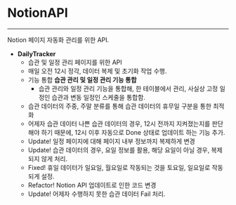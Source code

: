 # NotionAPI
---
Notion 페이지 자동화 관리를 위한 API.

- **DailyTracker**
  - 습관 및 일정 관리 페이지를 위한 API
  - 매일 오전 12시 정각, 데이터 복제 및 초기화 작업 수행.
  - 기능 통합 **습관 관리 및 일정 관리 기능 통합**
    - 습관 관리와 일정 관리 기능을 통합해, 한 테이블에서 관리, 사실상 고정 일정인 습관과 변동 일정인 스케줄을 통합함.
  - 습관 데이터의 주중, 주말 분류를 통해 습관 데이터의 휴무일 구분을 통한 최적화
  - 어제자 습관 데이터 나쁜 습관 데이터의 경우, 12시 전까지 지켜졌는지를 판단해야 하기 때문에, 12시 이후 자동으로 Done 상태로 업데이트 하는 기능 추가.
  - Update! 일정 페이지에 대해 페이지 내부 정보까지 복제하게 변경
  - Update! 습관 데이터의 경우, 요일 정보를 활용, 해당 요일이 아닐 경우, 복제 되지 않게 처리.
  - Fixed! 휴일 데이터가 일요일, 월요일로 작동되는 것을 토요일, 일요일로 작동되게 설정.
  - Refactor! Notion API 업데이트로 인한 코드 변경
  - Update! 어제자 수행하지 못한 습관 데이터 Fail 처리.